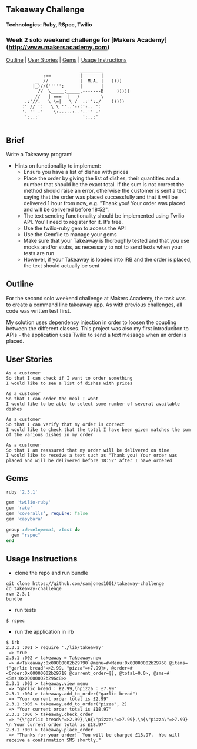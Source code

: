 ## Takeaway Challenge
#### Technologies: Ruby, RSpec, Twilio
### Week 2 solo weekend challenge for [Makers Academy] (http://www.makersacademy.com)
[Outline](#outline) | [User Stories](#user-stories) | [Gems](#gems) | [Usage Instructions](#usage-instructions) 
```
                            _________
              r==           |       |
           _  //            |  M.A. |   ))))
          |_)//(''''':      |       |
            //  \_____:_____.-------D     )))))
           //   | ===  |   /        \
       .:'//.   \ \=|   \ /  .:'':./    )))))
      :' // ':   \ \ ''..'--:'-.. ':
      '. '' .'    \:.....:--'.-'' .'
       ':..:'                ':..:'
 
 ```
## Brief
Write a Takeaway program!

* Hints on functionality to implement:
  * Ensure you have a list of dishes with prices
  * Place the order by giving the list of dishes, their quantities and a number that should be the exact total. If the sum is not correct the method should raise an error, otherwise the customer is sent a text saying that the order was placed successfully and that it will be delivered 1 hour from now, e.g. "Thank you! Your order was placed and will be delivered before 18:52".
  * The text sending functionality should be implemented using Twilio API. You'll need to register for it. It’s free.
  * Use the twilio-ruby gem to access the API
  * Use the Gemfile to manage your gems
  * Make sure that your Takeaway is thoroughly tested and that you use mocks and/or stubs, as necessary to not to send texts when your tests are run
  * However, if your Takeaway is loaded into IRB and the order is placed, the text should actually be sent

## Outline
For the second solo weekend challenge at Makers Academy, the task was to create a command line takeaway app.  As with previous challenges, all code was written test first.

My solution uses dependency injection in order to loosen the coupling between the different classes.  This project was also my first introduciton to APIs - the application uses Twilio to send a text message when an order is placed.

## User Stories
```
As a customer
So that I can check if I want to order something
I would like to see a list of dishes with prices

As a customer
So that I can order the meal I want
I would like to be able to select some number of several available dishes

As a customer
So that I can verify that my order is correct
I would like to check that the total I have been given matches the sum of the various dishes in my order

As a customer
So that I am reassured that my order will be delivered on time
I would like to receive a text such as "Thank you! Your order was placed and will be delivered before 18:52" after I have ordered
```

## Gems
```ruby
ruby '2.3.1'

gem 'twilio-ruby'
gem 'rake'
gem 'coveralls', require: false
gem 'capybara'

group :development, :test do
  gem "rspec"
end
```

## Usage Instructions
* clone the repo and run bundle
```shell
git clone https://github.com/samjones1001/takeaway-challenge
cd takeaway-challenge
rvm 2.3.1
bundle
```
* run tests
```shell
$ rspec
```
* run the application in irb
```shell
$ irb
2.3.1 :001 > require './lib/takeaway'
 => true 
2.3.1 :002 > takeaway = Takeaway.new
 => #<Takeaway:0x00000002b29790 @menu=#<Menu:0x00000002b29768 @items={"garlic bread"=>2.99, "pizza"=>7.99}>, @order=#<Order:0x00000002b29718 @current_order=[], @total=0.0>, @sms=#<Sms:0x00000002b296c8>> 
2.3.1 :003 > takeaway.view_menu
 => "garlic bread : £2.99,\npizza : £7.99" 
2.3.1 :004 > takeaway.add_to_order("garlic bread")
 => "Your current order total is £2.99" 
2.3.1 :005 > takeaway.add_to_order("pizza", 2)
 => "Your current order total is £18.97" 
2.3.1 :006 > takeaway.check_order
 => "{\"garlic bread\"=>2.99},\n{\"pizza\"=>7.99},\n{\"pizza\"=>7.99} \n Your current order total is £18.97" 
2.3.1 :007 > takeaway.place_order
 => "Thanks for your order!  You will be charged £18.97.  You will receive a confirmation SMS shortly." 
```







